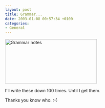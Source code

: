 ```yaml
---
layout: post
title: Grammar...
date: 2003-01-08 00:57:34 +0100
categories:
- General
---
```

<img src="https://content.rusiczki.net/blogpics/notes.jpg" width="300" height="145" border="0" alt="Grammar notes" class="image" />

I'll write these down 100 times. Until I get them.

Thanks you know who. :-)
